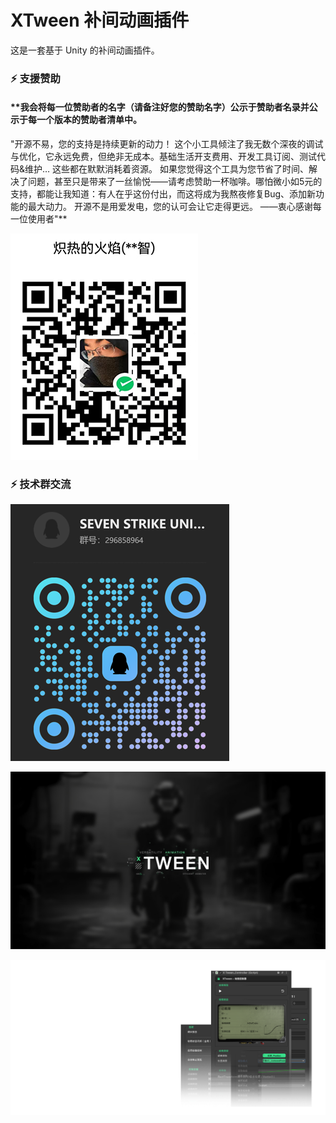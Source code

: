 # XTween 补间动画插件
这是一套基于 Unity 的补间动画插件。

### :zap: **支援赞助**
#### **我会将每一位赞助者的名字（请备注好您的赞助名字）公示于赞助者名录并公示于每一个版本的赞助者清单中。
"开源不易，您的支持是持续更新的动力！  这个小工具倾注了我无数个深夜的调试与优化，它永远免费，但绝非无成本。基础生活开支费用、开发工具订阅、测试代码&维护… 这些都在默默消耗着资源。  如果您觉得这个工具为您节省了时间、解决了问题，甚至只是带来了一丝愉悦——请考虑赞助一杯咖啡。哪怕微小如5元的支持，都能让我知道：有人在乎这份付出，而这将成为我熬夜修复Bug、添加新功能的最大动力。  开源不是用爱发电，您的认可会让它走得更远。 ——衷心感谢每一位使用者"**

![s](Docs/donate.jpg)

### :zap: **技术群交流**
![s](Docs/qqgroups.jpg)

![s](Docs/poster_0.png)

![s](Docs/controller.png)
